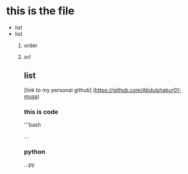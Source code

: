 # this is the file
- list
- list
  1. order
  2. orl
     ## list
     [link to my personal github].(https://github.com/Abdulshakur01-musa)
     ### this is code
     '''bash

     ...
     ### python
     ...py
